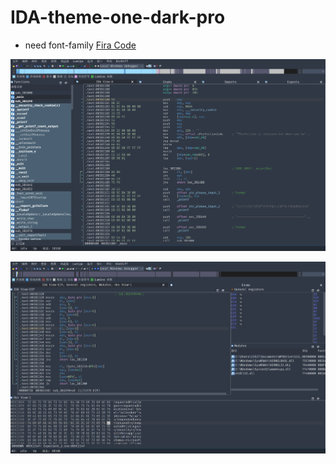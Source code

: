 # IDA-theme-one-dark-pro

* need font-family [Fira Code](https://github.com/tonsky/FiraCode)

​![image](assets/image-20230331212247-np421k7.png)​

​![image](assets/image-20230331212225-9l02chn.png)​
